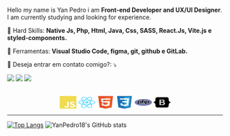 

<p align="left"> 
 Hello my name is Yan Pedro i am <strong>Front-end Developer and UX/UI Designer</strong>.<br>
I am currently studying and looking for experience.
</p>

<p align="left">
  🦄 Hard Skills: <strong>Native Js, Php, Html, Java, Css, SASS, React.Js, Vite.js e styled-components.</strong>
</p>

<p align="left">
  💼 Ferramentas: <strong>Visual Studio Code, figma, git, github e GitLab. </strong>
</p>

<p align="left">
  💌 Deseja entrar em contato comigo?: ⤵️
</p>

<p align="left">
  <a href="leitebr14@gmail.com" alt="Gmail">
  <img src="https://img.shields.io/badge/-Gmail-FF0000?style=flat-square&labelColor=FF0000&logo=gmail&logoColor=white&link=" /></a>

  <a href="www.linkedin.com/in/yanpedro18" alt="Linkedin">
  <img src="https://img.shields.io/badge/-Linkedin-0e76a8?style=flat-square&logo=Linkedin&logoColor=white&link=" /></a>

  <a href="https://www.instagram.com/nayflag20/" alt="Instagram">
  <img src="https://img.shields.io/badge/-Instagram-DF0174?style=flat-square&labelColor=DF0174&logo=instagram&logoColor=white&"/></a>
</p>  



<div align="center">
<div style="display: inline_block"><br>
  <img align="center" alt="Formando-Js" height="30" width="40" src="https://raw.githubusercontent.com/devicons/devicon/master/icons/javascript/javascript-plain.svg">
  <img align="center" alt="Formando-React" height="30" width="40" src="https://raw.githubusercontent.com/devicons/devicon/master/icons/react/react-original.svg">
  <img align="center" alt="Formando -HTML" height="30" width="40" src="https://raw.githubusercontent.com/devicons/devicon/master/icons/html5/html5-original.svg">
  <img align="center" alt="Formando-CSS" height="30" width="40" src="https://raw.githubusercontent.com/devicons/devicon/master/icons/css3/css3-original.svg">
  <img align="center" alt="Formando-CSS" height="30" width="40" src="https://raw.githubusercontent.com/devicons/devicon/master/icons/php/php-original.svg">
  <img align="center" alt="Formando-CSS" height="30" width="40" src="https://raw.githubusercontent.com/devicons/devicon/master/icons/bootstrap/bootstrap-plain.svg">
</div>
 </div>
 
 
 <hr>
 
 [![Top Langs](https://github-readme-stats.vercel.app/api/top-langs/?username=YanPedro18&langs_count=7)](https://github.com/anuraghazra/github-readme-stats)
![YanPedro18's GitHub stats](https://github-readme-stats.vercel.app/api?username=YanPedro18&show_icons=true&count_private=true&include_all_commits=true)
